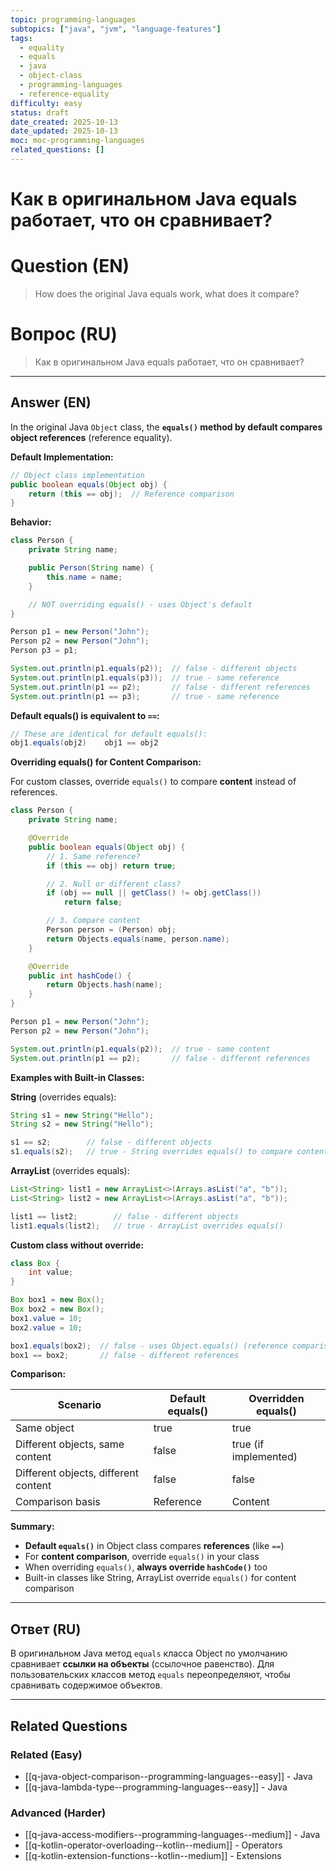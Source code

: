 ```yaml
---
topic: programming-languages
subtopics: ["java", "jvm", "language-features"]
tags:
  - equality
  - equals
  - java
  - object-class
  - programming-languages
  - reference-equality
difficulty: easy
status: draft
date_created: 2025-10-13
date_updated: 2025-10-13
moc: moc-programming-languages
related_questions: []
---
```


# Как в оригинальном Java equals работает, что он сравнивает?

# Question (EN)
> How does the original Java equals work, what does it compare?

# Вопрос (RU)
> Как в оригинальном Java equals работает, что он сравнивает?

---

## Answer (EN)

In the original Java `Object` class, the **`equals()` method by default compares object references** (reference equality).

**Default Implementation:**

```java
// Object class implementation
public boolean equals(Object obj) {
    return (this == obj);  // Reference comparison
}
```

**Behavior:**

```java
class Person {
    private String name;

    public Person(String name) {
        this.name = name;
    }

    // NOT overriding equals() - uses Object's default
}

Person p1 = new Person("John");
Person p2 = new Person("John");
Person p3 = p1;

System.out.println(p1.equals(p2));  // false - different objects
System.out.println(p1.equals(p3));  // true - same reference
System.out.println(p1 == p2);       // false - different references
System.out.println(p1 == p3);       // true - same reference
```

**Default equals() is equivalent to `==`:**

```java
// These are identical for default equals():
obj1.equals(obj2)    obj1 == obj2
```

**Overriding equals() for Content Comparison:**

For custom classes, override `equals()` to compare **content** instead of references.

```java
class Person {
    private String name;

    @Override
    public boolean equals(Object obj) {
        // 1. Same reference?
        if (this == obj) return true;

        // 2. Null or different class?
        if (obj == null || getClass() != obj.getClass())
            return false;

        // 3. Compare content
        Person person = (Person) obj;
        return Objects.equals(name, person.name);
    }

    @Override
    public int hashCode() {
        return Objects.hash(name);
    }
}

Person p1 = new Person("John");
Person p2 = new Person("John");

System.out.println(p1.equals(p2));  // true - same content
System.out.println(p1 == p2);       // false - different references
```

**Examples with Built-in Classes:**

**String** (overrides equals):

```java
String s1 = new String("Hello");
String s2 = new String("Hello");

s1 == s2;        // false - different objects
s1.equals(s2);   // true - String overrides equals() to compare content
```

**ArrayList** (overrides equals):

```java
List<String> list1 = new ArrayList<>(Arrays.asList("a", "b"));
List<String> list2 = new ArrayList<>(Arrays.asList("a", "b"));

list1 == list2;        // false - different objects
list1.equals(list2);   // true - ArrayList overrides equals()
```

**Custom class without override:**

```java
class Box {
    int value;
}

Box box1 = new Box();
Box box2 = new Box();
box1.value = 10;
box2.value = 10;

box1.equals(box2);  // false - uses Object.equals() (reference comparison)
box1 == box2;       // false - different references
```

**Comparison:**

| Scenario | Default equals() | Overridden equals() |
|----------|------------------|---------------------|
| Same object | true | true |
| Different objects, same content | false | true (if implemented) |
| Different objects, different content | false | false |
| Comparison basis | Reference | Content |

**Summary:**

- **Default `equals()`** in Object class compares **references** (like `==`)
- For **content comparison**, override `equals()` in your class
- When overriding `equals()`, **always override `hashCode()`** too
- Built-in classes like String, ArrayList override `equals()` for content comparison

---

## Ответ (RU)

В оригинальном Java метод `equals` класса Object по умолчанию сравнивает **ссылки на объекты** (ссылочное равенство). Для пользовательских классов метод `equals` переопределяют, чтобы сравнивать содержимое объектов.


---

## Related Questions

### Related (Easy)
- [[q-java-object-comparison--programming-languages--easy]] - Java
- [[q-java-lambda-type--programming-languages--easy]] - Java

### Advanced (Harder)
- [[q-java-access-modifiers--programming-languages--medium]] - Java
- [[q-kotlin-operator-overloading--kotlin--medium]] - Operators
- [[q-kotlin-extension-functions--kotlin--medium]] - Extensions
